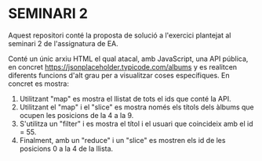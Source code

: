 <h1>SEMINARI 2</h1>

<p>Aquest repositori conté la proposta de solució a l'exercici plantejat
   al seminari 2 de l'assignatura de EA.</p>

Conté un únic arxiu HTML el qual atacal, amb JavaScript, una API pública, en concret https://jsonplaceholder.typicode.com/albums y es realitcen diferents funcions d'alt grau 
per a visualitzar coses específiques. En concret es mostra:

<ol>
  <li>Utilitzant "map" es mostra el llistat de tots el ids que conté la API.</li>
  <li>Utilitzant el "map" i el "slice" es mostra només els títols dels àlbums que ocupen les posicions de la 4 a la 9.</li>
  <li>S'utilitza un "filter" i es mostra el títol i el usuari que coincideix amb el id = 55.</li>
  <li>Finalment, amb un "reduce" i un "slice" es mostren els id de les posicions 0 a la 4 de la llista.</li>
</ol>
